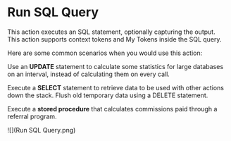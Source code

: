# Run SQL Query

This action executes an SQL statement, optionally capturing the output. This action supports context tokens and My Tokens inside the SQL query. 

Here are some common scenarios when you would use this action:

Use an **UPDATE** statement to calculate some statistics for large databases on an interval, instead of calculating them on every call. 

Execute a **SELECT** statement to retrieve data to be used with other actions down the stack. 
Flush old temporary data using a DELETE statement. 

Execute a **stored procedure** that calculates commissions paid through a referral program. 


![](Run SQL Query.png)
